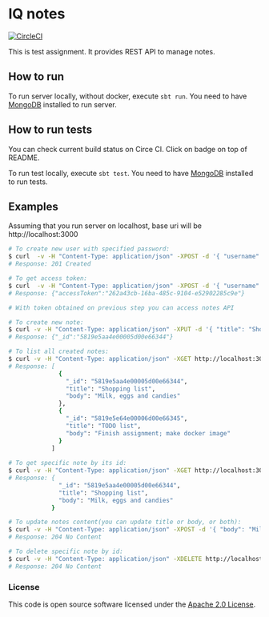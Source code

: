 # IQ notes

[![CircleCI](https://circleci.com/gh/rockjam/iq-notes/tree/master.svg?style=svg)](https://circleci.com/gh/rockjam/iq-notes/tree/master)

This is test assignment. It provides REST API to manage notes.

## How to run

To run server locally, without docker, execute `sbt run`. You need to have [MongoDB](https://www.mongodb.com/) installed to run server.

## How to run tests

You can check current build status on Circe CI. Click on badge on top of README. 

To run test locally, execute `sbt test`. You need to have [MongoDB](https://www.mongodb.com/) installed to run tests.


## Examples

Assuming that you run server on localhost, base uri will be http://localhost:3000

```bash
# To create new user with specified password:
$ curl  -v -H "Content-Type: application/json" -XPOST -d '{ "username":"rockjam", "password":"ohmyholly" }' http://localhost:3000/api/register
# Response: 201 Created

# To get access token:
$ curl  -v -H "Content-Type: application/json" -XPOST -d '{ "username":"rockjam", "password":"ohmyholly" }' http://localhost:3000/api/login
# Response: {"accessToken":"262a43cb-16ba-485c-9104-e52902285c9e"}

# With token obtained on previous step you can access notes API

# To create new note:
$ curl -v -H "Content-Type: application/json" -XPUT -d '{ "title": "Shopping list", "body": "Milk, eggs and candies" }' http://localhost:3000/api/note\?access_token\=262a43cb-16ba-485c-9104-e52902285c9e
# Response: {"_id":"5819e5aa4e00005d00e66344"}

# To list all created notes:
$ curl -v -H "Content-Type: application/json" -XGET http://localhost:3000/api/note\?access_token\=262a43cb-16ba-485c-9104-e52902285c9e
# Response: [
              {
                "_id": "5819e5aa4e00005d00e66344",
                "title": "Shopping list",
                "body": "Milk, eggs and candies"
              },
              {
                "_id": "5819e5e64e00006d00e66345",
                "title": "TODO list",
                "body": "Finish assignment; make docker image"
              }
            ]
            
# To get specific note by its id:
$ curl -v -H "Content-Type: application/json" -XGET http://localhost:3000/api/note/5819e5aa4e00005d00e66344\?access_token\=262a43cb-16ba-485c-9104-e52902285c9e
# Response: {
              "_id": "5819e5aa4e00005d00e66344",
              "title": "Shopping list",
              "body": "Milk, eggs and candies"
            }

# To update notes content(you can update title or body, or both):
$ curl -v -H "Content-Type: application/json" -XPOST -d '{ "body": "Milk[Done], eggs[Done], candies[Done]" }' http://localhost:3000/api/note/5819e5aa4e00005d00e66344\?access_token\=262a43cb-16ba-485c-9104-e52902285c9e
# Response: 204 No Content

# To delete specific note by id:
$ curl -v -H "Content-Type: application/json" -XDELETE http://localhost:3000/api/note/5819e5aa4e00005d00e66344\?access_token\=262a43cb-16ba-485c-9104-e52902285c9e
# Response: 204 No Content
```


### License

This code is open source software licensed under the [Apache 2.0 License](http://www.apache.org/licenses/LICENSE-2.0.html).
